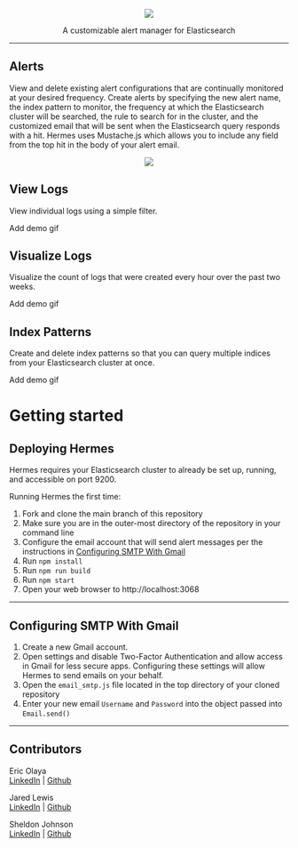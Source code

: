 <p align="center">
  <img src="https://github.com/oslabs-beta/Hermes/blob/dev/assets/images/Hermes-A-Gradient-cropped.png?raw=true"/>
</p>

<p align="center">
 A customizable alert manager for Elasticsearch
</p>

---

## Alerts

View and delete existing alert configurations that are continually monitored at your desired frequency. Create alerts by specifying the new alert name, the index pattern to monitor, the frequency at which the Elasticsearch cluster will be searched, the rule to search for in the cluster, and the customized email that will be sent when the Elasticsearch query responds with a hit. Hermes uses Mustache.js which allows you to include any field from the top hit in the body of your alert email.

<p align="center">
  <img src="https://github.com/oslabs-beta/Hermes/blob/dev/assets/images/Configuring-Alerts.gif?raw=true"/>
</p>

## View Logs

View individual logs using a simple filter.

Add demo gif

## Visualize Logs

Visualize the count of logs that were created every hour over the past two weeks.

Add demo gif

## Index Patterns

Create and delete index patterns so that you can query multiple indices from your Elasticsearch cluster at once.

Add demo gif

# Getting started

## Deploying Hermes

Hermes requires your Elasticsearch cluster to already be set up, running, and accessible on port 9200.

Running Hermes the first time:

1. Fork and clone the main branch of this repository
2. Make sure you are in the outer-most directory of the repository in your command line
3. Configure the email account that will send alert messages per the instructions in [Configuring SMTP With Gmail](#configuring-smtp-with-gmail)
4. Run `npm install`
5. Run `npm run build`
6. Run `npm start`
7. Open your web browser to http://localhost:3068

---

## Configuring SMTP With Gmail

1. Create a new Gmail account.
2. Open settings and disable Two-Factor Authentication and allow access in Gmail for less secure apps. Configuring these settings will allow Hermes to send emails on your behalf.
3. Open the `email_smtp.js` file located in the top directory of your cloned repository
4. Enter your new email `Username` and `Password` into the object passed into `Email.send()`

---

## Contributors

Eric Olaya <br />
[LinkedIn](https://www.linkedin.com/in/eric-olaya/) | [Github](https://github.com/eric-olaya)

Jared Lewis <br />
[LinkedIn](https://www.linkedin.com/in/jareddlewis/) | [Github](https://github.com/jaredDlewis/)

Sheldon Johnson <br />
[LinkedIn](https://www.linkedin.com/in/sheldon-johnson-18a512106/) | [Github](https://github.com/avatarwnd)
